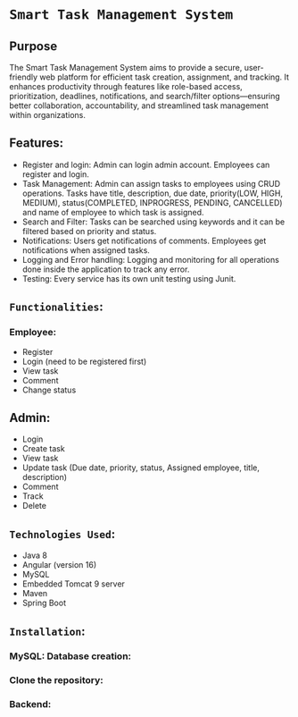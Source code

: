 # `Smart Task Management System`
## Purpose
The Smart Task Management System aims to provide a secure, user-friendly web platform for efficient task creation, assignment, and tracking. It enhances productivity through features like role-based access, prioritization, deadlines, notifications, and search/filter options—ensuring better collaboration, accountability, and streamlined task management within organizations.

## Features: 
- Register and login: Admin can login admin account. Employees can register and login.
- Task Management: Admin can assign tasks to employees using CRUD operations. Tasks have title, description, due date, priority(LOW, HIGH, MEDIUM), status(COMPLETED, INPROGRESS, PENDING, CANCELLED) and name of employee to which task is assigned.
- Search and Filter: Tasks can be searched using keywords and it can be filtered based on priority and status.
- Notifications: Users get notifications of comments. Employees get notifications when assigned tasks.
- Logging and Error handling: Logging and monitoring for all operations done inside the application to track any error.
- Testing: Every service has its own unit testing using Junit.

## `Functionalities`:
### Employee:
- Register
- Login (need to be registered first)
- View task
- Comment
- Change status

## Admin:
- Login
- Create task
- View task
- Update task (Due date, priority, status, Assigned employee, title, description)
- Comment
- Track
- Delete

## `Technologies Used`: 
- Java 8
- Angular (version 16)
- MySQL
- Embedded Tomcat 9 server
- Maven
- Spring Boot

## `Installation`:
### MySQL: Database creation: 
### Clone the repository: 
### Backend:
